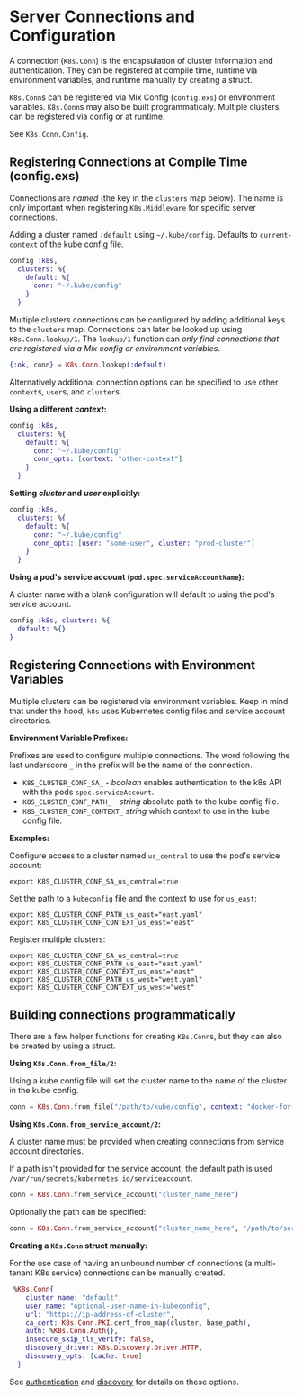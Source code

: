 # Server Connections and Configuration

A connection (`K8s.Conn`) is the encapsulation of cluster information and authentication. They can be registered at compile time, runtime via environment variables, and runtime manually by creating a struct.

`K8s.Conn`s can be registered via Mix Config (`config.exs`) or environment variables. `K8s.Conn`s may also be built programmaticaly. Multiple clusters can be registered via config or at runtime.

See `K8s.Conn.Config`.

## Registering Connections at Compile Time (config.exs)

Connections are _named_ (the key in the `clusters` map below). The name is only important when registering `K8s.Middleware` for specific server connections.

Adding a cluster named `:default` using `~/.kube/config`. Defaults to `current-context` of the kube config file.

```elixir
config :k8s,
  clusters: %{
    default: %{
      conn: "~/.kube/config"
    }
  }
```

Multiple clusters connections can be configured by adding additional keys to the `clusters` map. Connections can later be looked up using `K8s.Conn.lookup/1`. The `lookup/1` function can _only find connections that are registered via a Mix config or environment variables_.

```elixir
{:ok, conn} = K8s.Conn.lookup(:default)
```

Alternatively additional connection options can be specified to use other `context`s, `user`s, and `cluster`s.

**Using a different _context_:**

```elixir
config :k8s,
  clusters: %{
    default: %{
      conn: "~/.kube/config"
      conn_opts: [context: "other-context"]
    }
  }
```

**Setting *cluster* and *user* explicitly:**

```elixir
config :k8s,
  clusters: %{
    default: %{
      conn: "~/.kube/config"
      conn_opts: [user: "some-user", cluster: "prod-cluster"]
    }
  }
```

**Using a pod's service account (`pod.spec.serviceAccountName`):**

A cluster name with a blank configuration will default to using the pod's service account.

```elixir
config :k8s, clusters: %{
  default: %{}
}
```

## Registering Connections with Environment Variables

Multiple clusters can be registered via environment variables. Keep in mind that under the hood, `k8s` uses Kubernetes config files and service account directories.

**Environment Variable Prefixes:**

Prefixes are used to configure multiple connections. The word following the last underscore `_` in the prefix will be the name of the connection.

* `K8S_CLUSTER_CONF_SA_` - *boolean* enables authentication to the k8s API with the pods `spec.serviceAccount`.
* `K8S_CLUSTER_CONF_PATH_` - *string* absolute path to the kube config file.
* `K8S_CLUSTER_CONF_CONTEXT_` *string* which context to use in the kube config file.

**Examples:**

Configure access to a cluster named `us_central` to use the pod's service account:

```shell
export K8S_CLUSTER_CONF_SA_us_central=true
```

Set the path to a `kubeconfig` file and the context to use for `us_east`:

```shell
export K8S_CLUSTER_CONF_PATH_us_east="east.yaml"
export K8S_CLUSTER_CONF_CONTEXT_us_east="east"
```

Register multiple clusters:

```shell
export K8S_CLUSTER_CONF_SA_us_central=true
export K8S_CLUSTER_CONF_PATH_us_east="east.yaml"
export K8S_CLUSTER_CONF_CONTEXT_us_east="east"
export K8S_CLUSTER_CONF_PATH_us_west="west.yaml"
export K8S_CLUSTER_CONF_CONTEXT_us_west="west"
```

## Building connections programmatically

There are a few helper functions for creating `K8s.Conn`s, but they can also be created by using a struct.

**Using `K8s.Conn.from_file/2`:**

Using a kube config file will set the cluster name to the name of the cluster in the kube config.

```elixir
conn = K8s.Conn.from_file("/path/to/kube/config", context: "docker-for-desktop")
```

**Using `K8s.Conn.from_service_account/2`:**

A cluster name must be provided when creating connections from service account directories.

If a path isn't provided for the service account, the default path is used `/var/run/secrets/kubernetes.io/serviceaccount`.

```elixir
conn = K8s.Conn.from_service_account("cluster_name_here")
```

Optionally the path can be specified:

```elixir
conn = K8s.Conn.from_service_account("cluster_name_here", "/path/to/service/account/directory")
```

**Creating a `K8s.Conn` struct manually:**

For the use case of having an unbound number of connections (a multi-tenant K8s service) connections can be manually created.

```elixir
 %K8s.Conn{
    cluster_name: "default",
    user_name: "optional-user-name-in-kubeconfig",
    url: "https://ip-address-of-cluster",
    ca_cert: K8s.Conn.PKI.cert_from_map(cluster, base_path),
    auth: %K8s.Conn.Auth{},
    insecure_skip_tls_verify: false,
    discovery_driver: K8s.Discovery.Driver.HTTP,
    discovery_opts: [cache: true]
  }
```

See [authentication](./authentication.md) and [discovery](./discovery.md) for details on these options.
